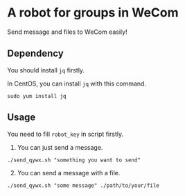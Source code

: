 # A robot for groups in WeCom

Send message and files to WeCom easily!

## Dependency

You should install `jq` firstly.

In CentOS, you can install `jq` with this command.

```
sudo yum install jq
```

## Usage

You need to fill `robot_key` in script firstly.

1. You can just send a message.

```
./send_qywx.sh "something you want to send"
```

2. You can send a message with a file.

```
./send_qywx.sh "some message" ./path/to/your/file
```